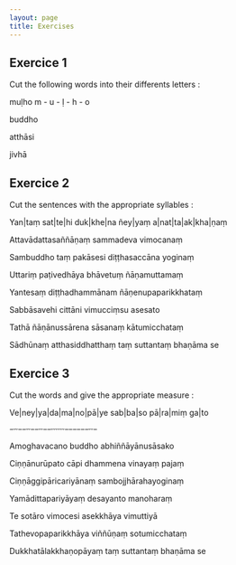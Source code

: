 ```yaml
---
layout: page
title: Exercises
---
```



## Exercice 1

Cut the following words into their differents letters :  
  

muḷho  m - u - ḷ - h - o

buddho

atthāsi

jivhā


## Exercice 2

Cut the sentences with the appropriate syllables :  
  

Yan|taṃ sat|te|hi duk|khe|na ñey|yaṃ a|nat|ta|ak|kha|ṇaṃ  
  

Attavādattasaññāṇaṃ sammadeva vimocanaṃ  
  

Sambuddho taṃ pakāsesi diṭṭhasaccāna yoginaṃ  
  

Uttariṃ paṭivedhāya bhāvetuṃ ñāṇamuttamaṃ  
  

Yantesaṃ diṭṭhadhammānam ñāṇenupaparikkhataṃ  
  

Sabbāsavehi cittāni vimucciṃsu asesato  
  

Tathā ñāṇānussārena sāsanaṃ kātumicchataṃ  
  

Sādhūnaṃ atthasiddhatthaṃ taṃ suttantaṃ bhaṇāma se


## Exercice 3

Cut the words and give the appropriate measure :

  

Ve|ney|ya|da|ma|no|pā|ye sab|ba|so pā|ra|miṃ ga|to  

`−⏑⏑−−⏑⏑−−⏑⏑−−⏑⏑⏑⏑⏑⏑−−−−−−⏑⏑−`

Amoghavacano buddho abhiññāyānusāsako  
  

Ciṇṇānurūpato cāpi dhammena vinayaṃ pajaṃ  
  

Ciṇṇāggipāricariyānaṃ sambojjhārahayoginaṃ  
  

Yamādittapariyāyaṃ desayanto manoharaṃ  
  

Te sotāro vimocesi asekkhāya vimuttiyā  
  

Tathevopaparikkhāya viññūṇaṃ sotumicchataṃ  
  

Dukkhatālakkhaṇopāyaṃ taṃ suttantaṃ bhaṇāma se

